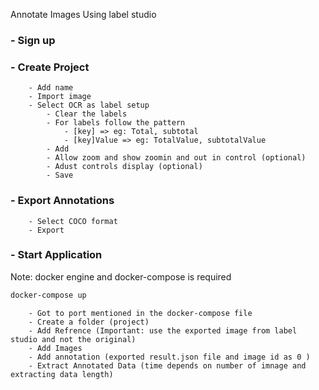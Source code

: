 Annotate Images Using label studio

### - Sign up

### - Create Project
        - Add name 
        - Import image
        - Select OCR as label setup
            - Clear the labels
            - For labels follow the pattern
                - [key] => eg: Total, subtotal
                - [key]Value => eg: TotalValue, subtotalValue
            - Add
            - Allow zoom and show zoomin and out in control (optional)
            - Adust controls display (optional)
            - Save

### - Export Annotations
        - Select COCO format 
        - Export 

### - Start Application
Note: docker engine and docker-compose is required

````bash
docker-compose up
````
```
    - Got to port mentioned in the docker-compose file
    - Create a folder (project)
    - Add Refrence (Important: use the exported image from label studio and not the original)
    - Add Images 
    - Add annotation (exported result.json file and image id as 0 )
    - Extract Annotated Data (time depends on number of imnage and extracting data length)
```     

